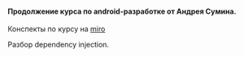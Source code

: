 #### Продолжение курса по android-разработке от Андрея Сумина.

Конспекты по курсу на [miro](https://miro.com/app/board/uXjVPLeW_FE=/)

Разбор dependency injection.
